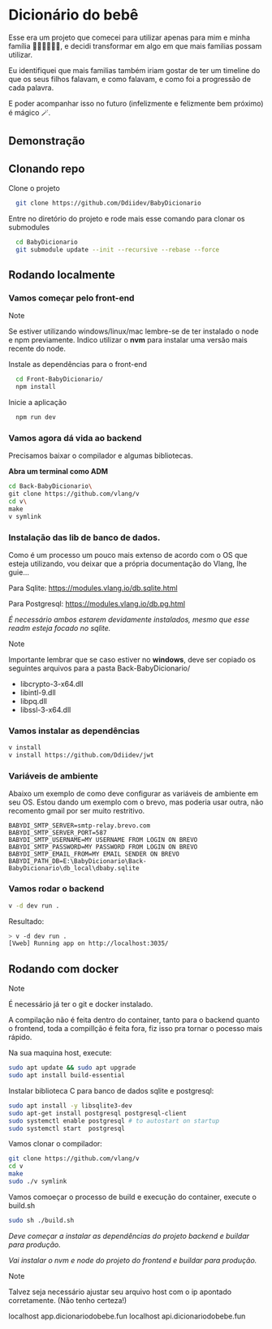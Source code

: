 
# Dicionário do bebê

Esse era um projeto que comecei para utilizar apenas para mim e minha família 🧑🏻‍👩🏾‍👦🏻, e decidi transformar em algo em que mais familias possam utilizar.

Eu identifiquei que mais familias também iriam gostar de ter um timeline do que os seus filhos falavam, e como falavam, e como foi a progressão de cada palavra.

E poder acompanhar isso no futuro (infelizmente e felizmente bem próximo) é mágico 🪄.


## Demonstração




## Clonando repo

Clone o projeto

```bash
  git clone https://github.com/Ddiidev/BabyDicionario
```

Entre no diretório do projeto e rode mais esse comando para clonar os submodules

```bash
  cd BabyDicionario
  git submodule update --init --recursive --rebase --force
```
## Rodando localmente

### Vamos começar pelo front-end

> [!NOTE]
> Se estiver utilizando windows/linux/mac lembre-se de ter instalado o node e npm previamente.
> Indico utilizar o **nvm** para instalar uma versão mais recente do node.

Instale as dependências para o front-end

```bash
  cd Front-BabyDicionario/
  npm install
```

Inicie a aplicação

```bash
  npm run dev
```

### Vamos agora dá vida ao backend

Precisamos baixar o compilador e algumas bibliotecas.

**Abra um terminal como ADM**
```bash
cd Back-BabyDicionario\
git clone https://github.com/vlang/v
cd v\
make
v symlink
```

### Instalação das lib de banco de dados.

Como é um processo um pouco mais extenso de acordo com o OS que esteja utilizando, vou deixar que a própria documentação do Vlang, lhe guie...

Para Sqlite: https://modules.vlang.io/db.sqlite.html

Para Postgresql: https://modules.vlang.io/db.pg.html

_É necessário ambos estarem devidamente instalados, mesmo que esse readm esteja focado no sqlite._

> [!Note]
> Importante lembrar que se caso estiver no **windows**, deve ser copiado os seguintes arquivos para a pasta Back-BabyDicionario/
> - libcrypto-3-x64.dll
> - libintl-9.dll
> - libpq.dll
> - libssl-3-x64.dll

### Vamos instalar as dependências

```bash
v install
v install https://github.com/Ddiidev/jwt
```


### Variáveis de ambiente

Abaixo um exemplo de como deve configurar as variáveis de ambiente em seu OS.
Estou dando um exemplo com o brevo, mas poderia usar outra, não recomento gmail por ser muito restritivo.

```
BABYDI_SMTP_SERVER=smtp-relay.brevo.com
BABYDI_SMTP_SERVER_PORT=587
BABYDI_SMTP_USERNAME=MY USERNAME FROM LOGIN ON BREVO
BABYDI_SMTP_PASSWORD=MY PASSWORD FROM LOGIN ON BREVO
BABYDI_SMTP_EMAIL_FROM=MY EMAIL SENDER ON BREVO
BABYDI_PATH_DB=E:\BabyDicionario\Back-BabyDicionario\db_local\dbaby.sqlite
```

### Vamos rodar o backend

```bash
v -d dev run .
```

Resultado:
```bash
> v -d dev run .
[Vweb] Running app on http://localhost:3035/
```
## Rodando com docker

> [!NOTE]
> É necessário já ter o git e docker instalado.

A compilação não é feita dentro do container, tanto para o backend quanto o frontend, toda a compillção é feita fora, fiz isso pra tornar o pocesso mais rápido.

Na sua maquina host, execute:

```bash
sudo apt update && sudo apt upgrade
sudo apt install build-essential
```

Instalar biblioteca C para banco de dados sqlite e postgresql:

```bash
sudo apt install -y libsqlite3-dev
sudo apt-get install postgresql postgresql-client
sudo systemctl enable postgresql # to autostart on startup
sudo systemctl start  postgresql
```

Vamos clonar o compilador:

```bash
git clone https://github.com/vlang/v
cd v
make
sudo ./v symlink
```

Vamos comoeçar o processo de build e execução do container, execute o build.sh

```bash
sudo sh ./build.sh
```

_Deve começar a instalar as dependências do projeto backend e buildar para produção._

_Vai instalar o nvm e node do projeto do frontend e buildar para produção._

> [!NOTE]
> Talvez seja necessário ajustar seu arquivo host com o ip apontado corretamente. (Não tenho certeza!)
> 
> localhost app.dicionariodobebe.fun
> localhost api.dicionariodobebe.fun